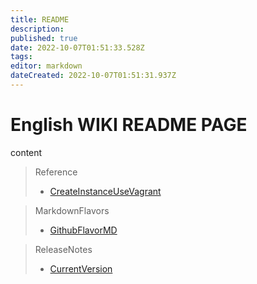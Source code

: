 ```yaml
---
title: README
description: 
published: true
date: 2022-10-07T01:51:33.528Z
tags: 
editor: markdown
dateCreated: 2022-10-07T01:51:31.937Z
---
```


# English WIKI README PAGE



content

> Reference
> * [CreateInstanceUseVagrant](/en/reference/CreateInstanceUseVagrant.md)

> MarkdownFlavors
> * [GithubFlavorMD](/en/MarkdownFlavors/GithubFlavorMD.md)

> ReleaseNotes
> * [CurrentVersion](/en/ReleaseNote/CurrentVersion.md)



